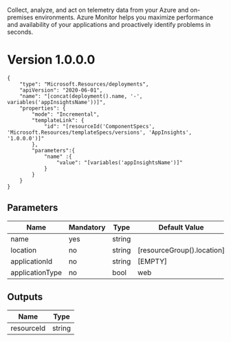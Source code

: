 Collect, analyze, and act on telemetry data from your Azure and on-premises environments. Azure Monitor helps you maximize performance and availability of your applications and proactively identify problems in seconds.

# Version 1.0.0.0

```
{
	"type": "Microsoft.Resources/deployments",
	"apiVersion": "2020-06-01",
	"name": "[concat(deployment().name, '-', variables('appInsightsName'))]",
	"properties": {
		"mode": "Incremental",
		"templateLink": {
			"id": "[resourceId('ComponentSpecs', 'Microsoft.Resources/templateSpecs/versions', 'AppInsights', '1.0.0.0')]"
		},
		"parameters":{
			"name" :{
				"value": "[variables('appInsightsName')]"
			}
		}
	}
}
```

## Parameters

Name | Mandatory | Type | Default Value
------------ | ------------- | ------------- | -------------
name | yes | string |
location | no | string| [resourceGroup().location]
applicationId | no | string | [EMPTY]
applicationType | no | bool | web

## Outputs

Name | Type 
------------ | ------------- 
resourceId | string 
